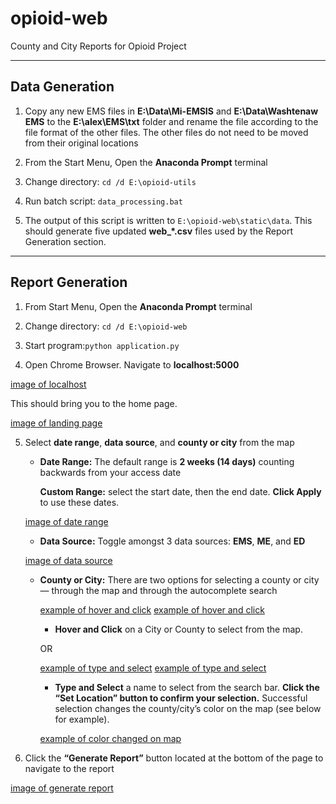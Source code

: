 # opioid-web
County and City Reports for Opioid Project

---

## Data Generation

1. Copy any new EMS files in **E:\Data\Mi-EMSIS** and **E:\Data\Washtenaw EMS** to the **E:\alex\EMS\txt** folder and rename the file according to the file format of the other files. The other files do not need to be moved from their original locations

2. From the Start Menu, Open the **Anaconda Prompt** terminal

3. Change directory: `cd /d E:\opioid-utils`

4. Run batch script: `data_processing.bat`

5. The output of this script is written to `E:\opioid-web\static\data`. This should generate five updated **web_*.csv** files used by the Report Generation section.

---

## Report Generation

1. From Start Menu, Open the **Anaconda Prompt** terminal

2. Change directory: `cd /d E:\opioid-web`

3. Start program:`python application.py`

4. Open Chrome Browser. Navigate to **localhost:5000**  

[image of localhost](/readmeimg/localhost5000.png)

This should bring you to the home page.

[image of landing page](/readmeimg/mainpage.png)

5. Select **date range**, **data source**, and **county or city** from the map
    - **Date Range:** The default range is **2 weeks (14 days)** counting backwards from your access date

      **Custom Range:** select the start date, then the end date. **Click Apply** to use these dates.

    [image of date range](/readmeimg/daterange.png)

    - **Data Source:** Toggle amongst 3 data sources: **EMS**, **ME**, and **ED**

    [image of data source](/readmeimg/datasource.png)

    - **County or City:** There are two options for selecting a county or city — through the map and through the autocomplete search

        [example of hover and click](/readmeimg/hoverandclick1.png) [example of hover and click](/readmeimg/hoverandclick2.png)

        + **Hover and Click** on a City or County to select from the map.

        OR

        [example of type and select](/readmeimg/typeandselect1.png) [example of type and select](/readmeimg/typeandselect2.png)

        + **Type and Select** a name to select from the search bar. **Click the “Set Location” button to confirm your selection.** Successful selection changes the county/city’s color on the map (see below for example).

        [example of color changed on map](/readmeimg/colorchanged.png)

6. Click the **“Generate Report”** button located at the bottom of the page to navigate to the report

[image of generate report](/readmeimg/generatereport.png)
